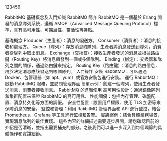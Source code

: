 123456




RabbitMQ 基礎概念及入門知識
RabbitMQ 簡介
RabbitMQ 是一個基於 Erlang 開發的消息隊列系統，遵循 AMQP（Advanced Message Queuing Protocol）標準，具有高可用性、可擴展性、靈活性等特點。

基礎概念
Producer（生產者）：消息的發送方。
Consumer（消費者）：消息的接收和處理方。
Queue（隊列）：存放消息的隊列，生產者將消息發送到隊列，消費者從隊列中取出消息。
Exchange（交換器）：接收生產者發送的消息並根據路由鍵（Routing Key）將消息轉發到一個或多個隊列。
Binding（綁定）：交換器和隊列之間的關係，通過路由鍵來指定。
Routing Key（路由鍵）：消息的路由信息，用於決定消息應該發送到哪個隊列。
入門操作
安裝 RabbitMQ：可以通過 Docker、包管理器（如 apt、yum）或官方安裝包進行安裝。
運行 RabbitMQ：啟動 RabbitMQ 服務，並訪問管理界面
簡單示例：創建一個隊列，使用生產者發送消息，消費者接收消息。
RabbitMQ 的進階使用
高可用性設計：通過鏡像隊列和集群配置來保證 RabbitMQ 的高可用性。
性能調優：包括內存管理、磁盤配置、消息持久化等方面的調優。
安全性配置：設置用戶權限、使用 TLS 加密等來保障消息的安全。
監控和管理：利用 RabbitMQ 管理界面和 API 進行監控，結合 Prometheus、Grafana 等工具進行監控和告警。
實踐案例：結合具體業務場景，實現消息隊列的最佳實踐。
這些內容的詳細描述需要逐步展開，請您確認目前的介紹是否清晰，並指出需要補充的部分。之後我們可以進一步深入到每個環節的具體操作和實踐細節。